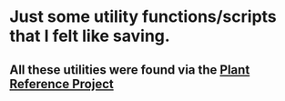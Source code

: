 # Just some utility functions/scripts that I felt like saving.

## All these utilities were found via the [Plant Reference Project](https://create.roblox.com/docs/resources/plant-reference-project)
